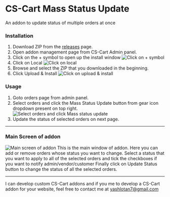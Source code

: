# CS-Cart Mass Status Update

An addon to update status of multiple orders at once

### Installation

1. Download ZIP from the [releases](https://github.com/yash0212/cscart-mass-status-update/releases) page.
2. Open addon management page from CS-Cart Admin panel.
3. Click on the + symbol to open up the install window
   ![Click on + symbol](https://imgur.com/QWxe8Er.png "+ symbol")
4. Click on Local
   ![Click on local](https://imgur.com/uWAF5VQ.png "local button")
5. Browse and select the ZIP that you downloaded in the beginning.
6. Click Upload & Install
   ![Click on upload & install](https://imgur.com/Bd5JVJ3.png "upload & install button")

### Usage

1. Goto orders page from admin panel.
2. Select orders and click the Mass Status Update button from gear icon dropdown present on top right.
   ![Select orders and click Mass status update](https://imgur.com/MBN0hQS.png "select and update")
3. Update the status of selected orders on next page.

---

### Main Screen of addon

![Main screen of addon](https://imgur.com/re0iSXd.png "main screen")
This is the main window of addon. Here you can add or remove orders whose status you want to change.
Select a status that you want to apply to all of the selected orders and tick the checkboxes if you want to notify admin/vendor/customer
Finally click on Update Status button to change the status of all the selected orders.

---

I can develop custom CS-Cart addons and if you me to develop a CS-Cart addon for your website, feel free to contact me at yashlotan7@gmail.com
